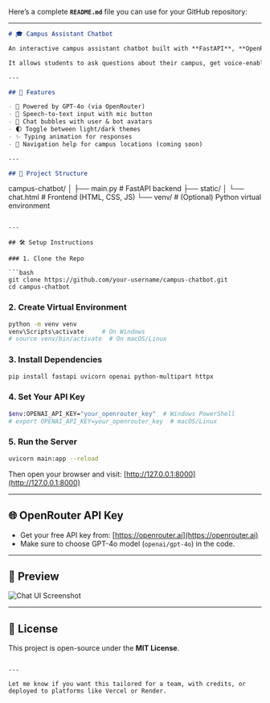 Here’s a complete **`README.md`** file you can use for your GitHub repository:

---

```markdown
# 🎓 Campus Assistant Chatbot

An interactive campus assistant chatbot built with **FastAPI**, **OpenRouter GPT-4o**, and a modern HTML/CSS/JS frontend.

It allows students to ask questions about their campus, get voice-enabled responses, and navigate using an engaging UI with features like dark mode, avatars, and typing animation.

---

## 🚀 Features

- 🧠 Powered by GPT-4o (via OpenRouter)
- 🎤 Speech-to-text input with mic button
- 💬 Chat bubbles with user & bot avatars
- 🌓 Toggle between light/dark themes
- ✨ Typing animation for responses
- 📍 Navigation help for campus locations (coming soon)

---

## 📁 Project Structure

```

campus-chatbot/
│
├── main.py               # FastAPI backend
├── static/
│   └── chat.html         # Frontend (HTML, CSS, JS)
└── venv/                 # (Optional) Python virtual environment

````

---

## 🛠️ Setup Instructions

### 1. Clone the Repo

```bash
git clone https://github.com/your-username/campus-chatbot.git
cd campus-chatbot
````

### 2. Create Virtual Environment

```bash
python -m venv venv
venv\Scripts\activate     # On Windows
# source venv/bin/activate  # On macOS/Linux
```

### 3. Install Dependencies

```bash
pip install fastapi uvicorn openai python-multipart httpx
```

### 4. Set Your API Key

```bash
$env:OPENAI_API_KEY="your_openrouter_key"  # Windows PowerShell
# export OPENAI_API_KEY=your_openrouter_key  # macOS/Linux
```

### 5. Run the Server

```bash
uvicorn main:app --reload
```

Then open your browser and visit:
[http://127.0.0.1:8000](http://127.0.0.1:8000)

---

## 🌐 OpenRouter API Key

* Get your free API key from: [https://openrouter.ai](https://openrouter.ai)
* Make sure to choose GPT-4o model (`openai/gpt-4o`) in the code.

---

## 📸 Preview

![Chat UI Screenshot](https://i.imgur.com/7k12EPD.png)

---

## 📄 License

This project is open-source under the **MIT License**.

```

---

Let me know if you want this tailored for a team, with credits, or deployed to platforms like Vercel or Render.
```
